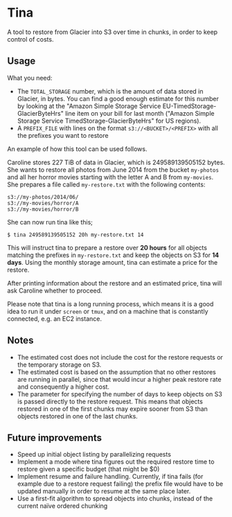 # Tina

A tool to restore from Glacier into S3 over time in chunks, in order
to keep control of costs.

## Usage

What you need:

* The `TOTAL_STORAGE` number, which is the amount of data stored in
  Glacier, in bytes. You can find a good enough estimate for this
  number by looking at the "Amazon Simple Storage Service
  EU-TimedStorage-GlacierByteHrs" line item on your bill for last
  month ("Amazon Simple Storage Service TimedStorage-GlacierByteHrs"
  for US regions).
* A `PREFIX_FILE` with lines on the format `s3://<BUCKET>/<PREFIX>` with
  all the prefixes you want to restore

An example of how this tool can be used follows.

Caroline stores 227 TiB of data in Glacier, which is 249589139505152
bytes. She wants to restore all photos from June 2014 from the bucket
`my-photos` and all her horror movies starting with the letter A and B
from `my-movies`. She prepares a file called `my-restore.txt` with the
following contents:

    s3://my-photos/2014/06/
    s3://my-movies/horror/A
    s3://my-movies/horror/B

She can now run tina like this;

    $ tina 249589139505152 20h my-restore.txt 14

This will instruct tina to prepare a restore over __20 hours__ for all
objects matching the prefixes in `my-restore.txt` and keep the objects
on S3 for __14 days__. Using the monthly storage amount, tina can
estimate a price for the restore.

After printing information about the restore and an estimated price,
tina will ask Caroline whether to proceed.

Please note that tina is a long running process, which means it is a
good idea to run it under `screen` or `tmux`, and on a machine that is
constantly connected, e.g. an EC2 instance.

## Notes

* The estimated cost does not include the cost for the restore
  requests or the temporary storage on S3.
* The estimated cost is based on the assumption that no other restores
  are running in parallel, since that would incur a higher peak
  restore rate and consequently a higher cost.
* The parameter for specifying the number of days to keep objects on
  S3 is passed directly to the restore request. This means that
  objects restored in one of the first chunks may expire sooner from
  S3 than objects restored in one of the last chunks.

## Future improvements

* Speed up initial object listing by parallelizing requests
* Implement a mode where tina figures out the required restore time to
  restore given a specific budget (that might be $0)
* Implement resume and failure handling. Currently, if tina fails (for
  example due to a restore request failing) the prefix file would have
  to be updated manually in order to resume at the same place later.
* Use a first-fit algorithm to spread objects into chunks, instead of
  the current naïve ordered chunking
